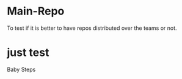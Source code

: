 # Main-Repo
To test if it is better to have repos distributed over the teams or not.

just test
=======
Baby Steps 

